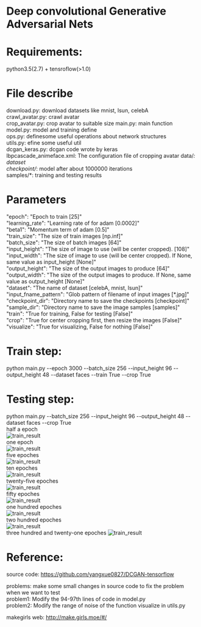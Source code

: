 # Deep convolutional Generative Adversarial Nets

# Requirements:    
   python3.5(2.7) + tensroflow(>1.0) 

# File describe    
   download.py: download datasets like mnist, lsun, celebA    
   crawl_avatar.py: crawl avatar    
   crop_avatar.py: crop avatar to suitable size
   main.py: main function    
   model.py: model and training define    
   ops.py: definesome useful operations about network structures     
   utils.py: efine some useful util    
   dcgan_keras.py: dcgan code wrote by keras   
   lbpcascade_animeface.xml: The configuration file of cropping avatar
   data/*: dataset     
   checkpoint/*: model after about 1000000 iterations    
   samples/*: training and testing results

# Parameters   
   "epoch": "Epoch to train [25]"    
   "learning_rate": "Learning rate of for adam [0.0002]"     
   "beta1": "Momentum term of adam [0.5]"    
   "train_size": "The size of train images [np.inf]"     
   "batch_size": "The size of batch images [64]"     
   "input_height": "The size of image to use (will be center cropped). [108]"     
   "input_width": "The size of image to use (will be center cropped). If None, same value as input_height [None]"      
   "output_height": "The size of the output images to produce [64]"     
   "output_width": "The size of the output images to produce. If None, same value as output_height [None]"     
   "dataset": "The name of dataset [celebA, mnist, lsun]"    
   "input_fname_pattern": "Glob pattern of filename of input images [*.jpg]"     
   "checkpoint_dir": "Directory name to save the checkpoints [checkpoint]"     
   "sample_dir": "Directory name to save the image samples [samples]"     
   "train": "True for training, False for testing [False]"     
   "crop": "True for center cropping first, then resize the images [False]"     
   "visualize": "True for visualizing, False for nothing [False]"         

# Train step:    
   python main.py --epoch 3000 --batch_size 256 --input_height 96 --output_height 48 --dataset faces --train True --crop True      

# Testing step:    
   python main.py --batch_size 256 --input_height 96 --output_height 48 --dataset faces --crop True       
   half a epoch     
   ![train_result](samples/train_00_0099.png)    
   one epoch         
   ![train_result](samples/train_01_0199.png)     
   five epoches  
   ![train_result](samples/train_05_0199.png)    
   ten epoches         
   ![train_result](samples/train_10_0199.png)  
   twenty-five epoches    
   ![train_result](samples/train_25_0199.png)      
   fifty epoches       
   ![train_result](samples/train_50_0199.png)    
   one hundred epoches      
   ![train_result](samples/train_100_0199.png)      
   two hundred epoches   
   ![train_result](samples/train_200_0199.png)    
   three hundred and twenty-one epoches 
   ![train_result](samples/train_321_0098.png)   

# Reference:    
   source code: https://github.com/yangxue0827/DCGAN-tensorflow  

   problems: make some small changes in source code to fix the problem when we want to test  
	   problem1: Modify the 94-97th lines of code in model.py     
	   problem2: Modify the range of noise of the function visualize in utils.py   

   makegirls web: http://make.girls.moe/#/    